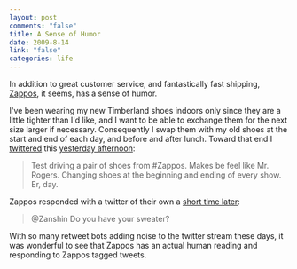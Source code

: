 ```yaml
--- 
layout: post
comments: "false"
title: A Sense of Humor
date: 2009-8-14
link: "false"
categories: life
---
```

In addition to great customer service, and fantastically fast shipping, <a title="Zappos" href="http://zappos.com">Zappos</a>, it seems, has a sense of humor.

I've been wearing my new Timberland shoes indoors only since they are a little tighter than I'd like, and I want to be able to exchange them for the next size larger if necessary. Consequently I swap them with my old shoes at the start and end of each day, and before and after lunch. Toward that end I <a title="Twitter" href="http://twitter.com">twittered</a> this <a title="A tweet from August 13th" href="http://twitter.com/zanshin/status/3294578655">yesterday afternoon</a>:
<blockquote>Test driving a pair of shoes from #Zappos. Makes be feel like Mr. Rogers. Changing shoes at the beginning and ending of every show. Er, day.</blockquote>
Zappos responded with a twitter of their own a <a title="A tweet from Zappos" href="http://twitter.com/Zappos_Service/status/3295102868">short time later</a>:
<blockquote>@Zanshin Do you have your sweater?</blockquote>
With so many retweet bots adding noise to the twitter stream these days, it was wonderful to see that Zappos has an actual human reading and responding to Zappos tagged tweets.

